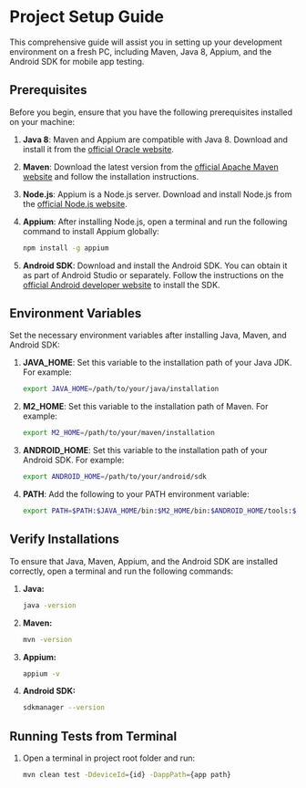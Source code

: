 # Project Setup Guide

This comprehensive guide will assist you in setting up your development environment on a fresh PC, including Maven, Java 8, Appium, and the Android SDK for mobile app testing.

## Prerequisites

Before you begin, ensure that you have the following prerequisites installed on your machine:

1. **Java 8**: Maven and Appium are compatible with Java 8. Download and install it from the [official Oracle website](https://www.oracle.com/java/technologies/javase/javase-jdk8-downloads.html).

2. **Maven**: Download the latest version from the [official Apache Maven website](https://maven.apache.org/download.cgi) and follow the installation instructions.

3. **Node.js**: Appium is a Node.js server. Download and install Node.js from the [official Node.js website](https://nodejs.org/).

4. **Appium**: After installing Node.js, open a terminal and run the following command to install Appium globally:

    ```bash
    npm install -g appium
    ```

5. **Android SDK**: Download and install the Android SDK. You can obtain it as part of Android Studio or separately. Follow the instructions on the [official Android developer website](https://developer.android.com/studio#downloads) to install the SDK.

## Environment Variables

Set the necessary environment variables after installing Java, Maven, and Android SDK:

1. **JAVA_HOME**: Set this variable to the installation path of your Java JDK. For example:

    ```bash
    export JAVA_HOME=/path/to/your/java/installation
    ```

2. **M2_HOME**: Set this variable to the installation path of Maven. For example:

    ```bash
    export M2_HOME=/path/to/your/maven/installation
    ```

3. **ANDROID_HOME**: Set this variable to the installation path of your Android SDK. For example:

    ```bash
    export ANDROID_HOME=/path/to/your/android/sdk
    ```

4. **PATH**: Add the following to your PATH environment variable:

    ```bash
    export PATH=$PATH:$JAVA_HOME/bin:$M2_HOME/bin:$ANDROID_HOME/tools:$ANDROID_HOME/platform-tools
    ```

## Verify Installations

To ensure that Java, Maven, Appium, and the Android SDK are installed correctly, open a terminal and run the following commands:

1. **Java:**

    ```bash
    java -version
    ```

2. **Maven:**

    ```bash
    mvn -version
    ```

3. **Appium:**

    ```bash
    appium -v
    ```

4. **Android SDK:**

    ```bash
    sdkmanager --version
    ```

## Running Tests from Terminal

1. Open a terminal in project root folder and run:

    ```bash
    mvn clean test -DdeviceId={id} -DappPath={app path}

    ```